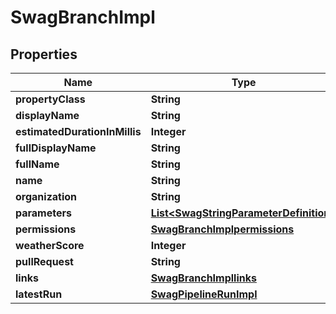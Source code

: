 
# SwagBranchImpl

## Properties
Name | Type | Description | Notes
------------ | ------------- | ------------- | -------------
**propertyClass** | **String** |  |  [optional]
**displayName** | **String** |  |  [optional]
**estimatedDurationInMillis** | **Integer** |  |  [optional]
**fullDisplayName** | **String** |  |  [optional]
**fullName** | **String** |  |  [optional]
**name** | **String** |  |  [optional]
**organization** | **String** |  |  [optional]
**parameters** | [**List&lt;SwagStringParameterDefinition&gt;**](SwagStringParameterDefinition.md) |  |  [optional]
**permissions** | [**SwagBranchImplpermissions**](SwagBranchImplpermissions.md) |  |  [optional]
**weatherScore** | **Integer** |  |  [optional]
**pullRequest** | **String** |  |  [optional]
**links** | [**SwagBranchImpllinks**](SwagBranchImpllinks.md) |  |  [optional]
**latestRun** | [**SwagPipelineRunImpl**](SwagPipelineRunImpl.md) |  |  [optional]



